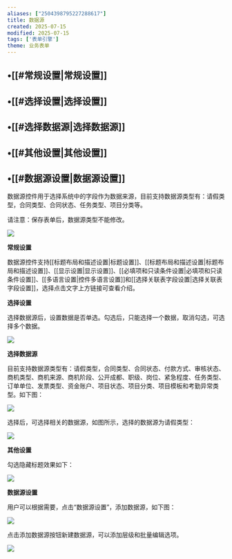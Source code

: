 ```yaml
---
aliases: ["2504398795227288617"]
title: 数据源
created: 2025-07-15
modified: 2025-07-15
tags: ['表单引擎']
theme: 业务表单
---
```


## •[[#常规设置|常规设置]]

## •[[#选择设置|选择设置]]

## •[[#选择数据源|选择数据源]]

## •[[#其他设置|其他设置]]

## •[[#数据源设置|数据源设置]]

数据源控件用于选择系统中的字段作为数据来源，目前支持数据源类型有：请假类型，合同类型、合同状态、任务类型、项目分类等。

请注意：保存表单后，数据源类型不能修改。

![](d3673a535318ab882c656ab34b7e321b.jpg)

**常规设置**

数据源控件支持[[标题布局和描述设置|标题设置]]、[[标题布局和描述设置|标题布局和描述设置]]、[[显示设置|显示设置]]、[[必填项和只读条件设置|必填项和只读条件设置]]、[[多语言设置|控件多语言设置]]和[[选择关联表字段设置|选择关联表字段设置]]，选择点击文字上方链接可查看介绍。

**选择设置**

选择数据源后，设置数据是否单选。勾选后，只能选择一个数据，取消勾选，可选择多个数据。

![](91d5b9e59715c174076c916a8a0eb17c.jpg)

**选择数据源**

目前支持数据源类型有：请假类型，合同类型、合同状态、付款方式、审核状态、商机类型、商机来源、商机阶段、公开成都、职级、岗位、紧急程度、任务类型、订单单位、发票类型、资金账户、项目状态、项目分类、项目模板和考勤异常类型。如下图：

![](3f6a2f84f000c895c46a84b5937cb44d.jpg)

选择后，可选择相关的数据源，如图所示，选择的数据源为请假类型：

![](58d3ee0f569b17075baf1e682d53ac9a.jpg)

**其他设置**

勾选隐藏标题效果如下：

![](e38cb9d43d57739865caba18faa589d5.jpg)

**数据源设置**

用户可以根据需要，点击“数据源设置”，添加数据源，如下图：

![](d8e05bce0de3669df09219e8f7d8e8bf.jpg)

点击添加数据源按钮新建数据源，可以添加层级和批量编辑选项。

![](e028441cc872661e905a7840e012fd1c.jpg)